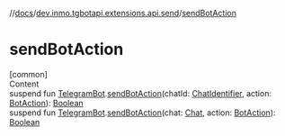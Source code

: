 //[docs](../../index.md)/[dev.inmo.tgbotapi.extensions.api.send](index.md)/[sendBotAction](send-bot-action.md)



# sendBotAction  
[common]  
Content  
suspend fun [TelegramBot](../dev.inmo.tgbotapi.bot/index.md#%5Bdev.inmo.tgbotapi.bot%2FTelegramBot%2F%2F%2FPointingToDeclaration%2F%5D%2FClasslikes%2F625018081).[sendBotAction](send-bot-action.md)(chatId: [ChatIdentifier](../dev.inmo.tgbotapi.types/-chat-identifier/index.md), action: [BotAction](../dev.inmo.tgbotapi.types.actions/-bot-action/index.md)): [Boolean](https://kotlinlang.org/api/latest/jvm/stdlib/kotlin/-boolean/index.html)  
suspend fun [TelegramBot](../dev.inmo.tgbotapi.bot/index.md#%5Bdev.inmo.tgbotapi.bot%2FTelegramBot%2F%2F%2FPointingToDeclaration%2F%5D%2FClasslikes%2F625018081).[sendBotAction](send-bot-action.md)(chat: [Chat](../dev.inmo.tgbotapi.types.chat.abstracts/-chat/index.md), action: [BotAction](../dev.inmo.tgbotapi.types.actions/-bot-action/index.md)): [Boolean](https://kotlinlang.org/api/latest/jvm/stdlib/kotlin/-boolean/index.html)  



